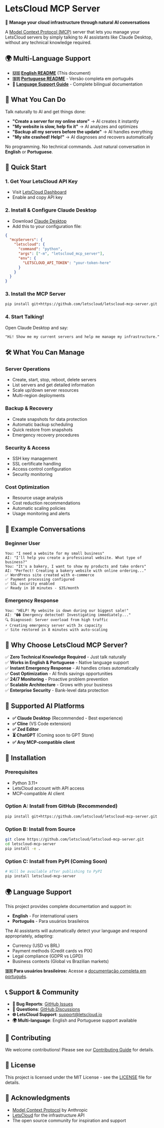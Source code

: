 # LetsCloud MCP Server

🤖 **Manage your cloud infrastructure through natural AI conversations**

A [Model Context Protocol (MCP)](https://modelcontextprotocol.io) server that lets you manage your LetsCloud servers by simply talking to AI assistants like Claude Desktop, without any technical knowledge required.

## 🌍 Multi-Language Support

- **🇺🇸 [English README](README.md)** (This document)
- **🇧🇷 [Portuguese README](README_PT.md)** - Versão completa em português
- **📖 [Language Support Guide](LANGUAGE_SUPPORT.md)** - Complete bilingual documentation

## 🎯 What You Can Do

Talk naturally to AI and get things done:

- **"Create a server for my online store"** → AI creates it instantly
- **"My website is slow, help fix it"** → AI analyzes and optimizes  
- **"Backup all my servers before the update"** → AI handles everything
- **"My site crashed! Help!"** → AI diagnoses and recovers automatically

No programming. No technical commands. Just natural conversation in **English** or **Portuguese**.

## 🚀 Quick Start

### 1. Get Your LetsCloud API Key
- Visit [LetsCloud Dashboard](https://my.letscloud.io/profile/client-api)
- Enable and copy API key 

### 2. Install & Configure Claude Desktop
- Download [Claude Desktop](https://claude.ai/download)
- Add this to your configuration file:

```json
{
  "mcpServers": {
    "letscloud": {
      "command": "python",
      "args": ["-m", "letscloud_mcp_server"],
      "env": {
        "LETSCLOUD_API_TOKEN": "your-token-here"
      }
    }
  }
}
```

### 3. Install the MCP Server
```bash
pip install git+https://github.com/letscloud/letscloud-mcp-server.git
```

### 4. Start Talking!
Open Claude Desktop and say:
```
"Hi! Show me my current servers and help me manage my infrastructure."
```

## 🛠️ What You Can Manage

### Server Operations
- Create, start, stop, reboot, delete servers
- List servers and get detailed information
- Scale up/down server resources
- Multi-region deployments

### Backup & Recovery
- Create snapshots for data protection
- Automatic backup scheduling
- Quick restore from snapshots
- Emergency recovery procedures

### Security & Access
- SSH key management
- SSL certificate handling
- Access control configuration
- Security monitoring

### Cost Optimization
- Resource usage analysis
- Cost reduction recommendations
- Automatic scaling policies
- Usage monitoring and alerts

## 💬 Example Conversations

### Beginner User
```
You: "I need a website for my small business"
AI: "I'll help you create a professional website. What type of business?"
You: "It's a bakery, I want to show my products and take orders"
AI: "Perfect! Creating a bakery website with online ordering..."
✅ WordPress site created with e-commerce
✅ Payment processing configured  
✅ SSL security enabled
✅ Ready in 10 minutes - $35/month
```

### Emergency Response
```
You: "HELP! My website is down during our biggest sale!"
AI: "�� Emergency detected! Investigating immediately..."
🔍 Diagnosed: Server overload from high traffic
⚡ Creating emergency server with 3x capacity
✅ Site restored in 8 minutes with auto-scaling
```

## 🌟 Why Choose LetsCloud MCP Server?

✅ **Zero Technical Knowledge Required** - Just talk naturally  
✅ **Works in English & Portuguese** - Native language support  
✅ **Instant Emergency Response** - AI handles crises automatically  
✅ **Cost Optimization** - AI finds savings opportunities  
✅ **24/7 Monitoring** - Proactive problem prevention  
✅ **Scalable Architecture** - Grows with your business  
✅ **Enterprise Security** - Bank-level data protection  

## 🤖 Supported AI Platforms

- **✅ Claude Desktop** (Recommended - Best experience)
- **✅ Cline** (VS Code extension)  
- **✅ Zed Editor**
- **⏳ ChatGPT** (Coming soon to GPT Store)
- **✅ Any MCP-compatible client**

## 🔧 Installation

### Prerequisites
- Python 3.11+
- LetsCloud account with API access
- MCP-compatible AI client

### Option A: Install from GitHub (Recommended)
```bash
pip install git+https://github.com/letscloud/letscloud-mcp-server.git
```

### Option B: Install from Source  
```bash
git clone https://github.com/letscloud/letscloud-mcp-server.git
cd letscloud-mcp-server
pip install -e .
```

### Option C: Install from PyPI (Coming Soon)
```bash
# Will be available after publishing to PyPI
pip install letscloud-mcp-server
```

## 🌍 Language Support

This project provides complete documentation and support in:
- **English** - For international users
- **Português** - Para usuários brasileiros

The AI assistants will automatically detect your language and respond appropriately, adapting:
- Currency (USD vs BRL)
- Payment methods (Credit cards vs PIX)
- Legal compliance (GDPR vs LGPD)
- Business contexts (Global vs Brazilian markets)

**🇧🇷 Para usuários brasileiros:** Acesse a [documentação completa em português](README_PT.md).

## 📞 Support & Community

- **🐛 Bug Reports**: [GitHub Issues](https://github.com/letscloud/letscloud-mcp-server/issues)
- **💬 Questions**: [GitHub Discussions](https://github.com/letscloud/letscloud-mcp-server/discussions)
- **🌐 LetsCloud Support**: [support@letscloud.io](mailto:support@letscloud.io)
- **🌍 Multi-language**: English and Portuguese support available

## 🤝 Contributing

We welcome contributions! Please see our [Contributing Guide](CONTRIBUTING.md) for details.

## 📄 License

This project is licensed under the MIT License - see the [LICENSE](LICENSE) file for details.

## 🙏 Acknowledgments

- [Model Context Protocol](https://modelcontextprotocol.io) by Anthropic
- [LetsCloud](https://letscloud.io) for the infrastructure API
- The open source community for inspiration and support

